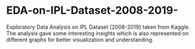 # EDA-on-IPL-Dataset-2008-2019-
Exploratory Data Analysis on IPL Dataset (2008-2019) taken from Kaggle. The analysis gave some interesting insights which is also represented on different graphs for better visualization and understanding. 
